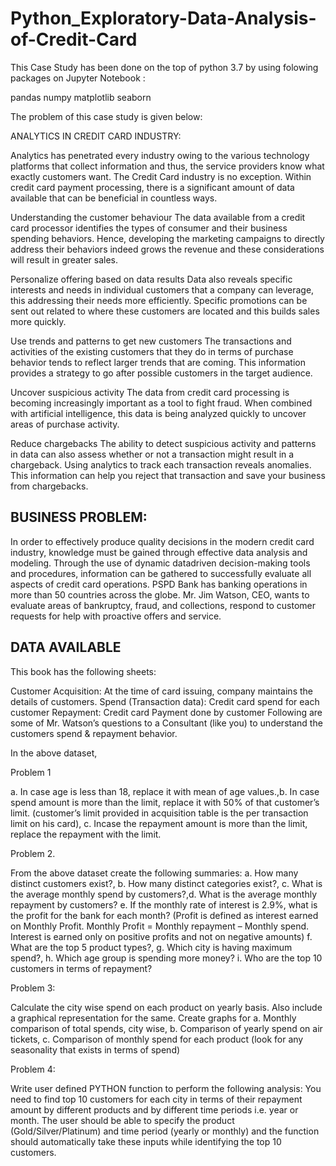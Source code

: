 # Python_Exploratory-Data-Analysis-of-Credit-Card
This Case Study has been done on the top of python 3.7 by using folowing packages on Jupyter Notebook :

pandas
numpy
matplotlib
seaborn

The problem of this case study is given below:

ANALYTICS IN CREDIT CARD INDUSTRY:

Analytics has penetrated every industry owing to the various technology platforms that collect information and thus, the service providers know what exactly customers want. The Credit Card industry is no exception. Within credit card payment processing, there is a significant amount of data available that can be beneficial in countless ways.

Understanding the customer behaviour The data available from a credit card processor identifies the types of consumer and their business spending behaviors. Hence, developing the marketing campaigns to directly address their behaviors indeed grows the revenue and these considerations will result in greater sales.

Personalize offering based on data results Data also reveals specific interests and needs in individual customers that a company can leverage, this addressing their needs more efficiently. Specific promotions can be sent out related to where these customers are located and this builds sales more quickly.

Use trends and patterns to get new customers The transactions and activities of the existing customers that they do in terms of purchase behavior tends to reflect larger trends that are coming. This information provides a strategy to go after possible customers in the target audience.

Uncover suspicious activity The data from credit card processing is becoming increasingly important as a tool to fight fraud. When combined with artificial intelligence, this data is being analyzed quickly to uncover areas of purchase activity.

Reduce chargebacks The ability to detect suspicious activity and patterns in data can also assess whether or not a transaction might result in a chargeback. Using analytics to track each transaction reveals anomalies. This information can help you reject that transaction and save your business from chargebacks.

## BUSINESS PROBLEM:
In order to effectively produce quality decisions in the modern credit card industry, knowledge must be gained through effective data analysis and modeling. Through the use of dynamic datadriven decision-making tools and procedures, information can be gathered to successfully evaluate all aspects of credit card operations. PSPD Bank has banking operations in more than 50 countries across the globe. Mr. Jim Watson, CEO, wants to evaluate areas of bankruptcy, fraud, and collections, respond to customer requests for help with proactive offers and service.

## DATA AVAILABLE
This book has the following sheets:

Customer Acquisition: At the time of card issuing, company maintains the details of customers.
Spend (Transaction data): Credit card spend for each customer
Repayment: Credit card Payment done by customer
Following are some of Mr. Watson’s questions to a Consultant (like you) to understand the customers spend & repayment behavior.

In the above dataset,

Problem 1

a. In case age is less than 18, replace it with mean of age values.,b. In case spend amount is more than the limit, replace it with 50% of that customer’s limit. (customer’s limit provided in acquisition table is the per transaction limit on his card), c. Incase the repayment amount is more than the limit, replace the repayment with the limit.

Problem 2.

From the above dataset create the following summaries:
a. How many distinct customers exist?, b. How many distinct categories exist?, c. What is the average monthly spend by customers?,d. What is the average monthly repayment by customers? e. If the monthly rate of interest is 2.9%, what is the profit for the bank for each month? (Profit is defined as interest earned on Monthly Profit. Monthly Profit = Monthly repayment – Monthly spend. Interest is earned only on positive profits and not on negative amounts) f. What are the top 5 product types?, g. Which city is having maximum spend?, h. Which age group is spending more money? i. Who are the top 10 customers in terms of repayment?

Problem 3:

Calculate the city wise spend on each product on yearly basis. Also include a graphical representation for the same.
Create graphs for
a. Monthly comparison of total spends, city wise, b. Comparison of yearly spend on air tickets, c. Comparison of monthly spend for each product (look for any seasonality that exists in terms of spend)

Problem 4:

Write user defined PYTHON function to perform the following analysis: You need to find top 10 customers for each city in terms of their repayment amount by different products and by different time periods i.e. year or month. The user should be able to specify the product (Gold/Silver/Platinum) and time period (yearly or monthly) and the function should automatically take these inputs while identifying the top 10 customers.

